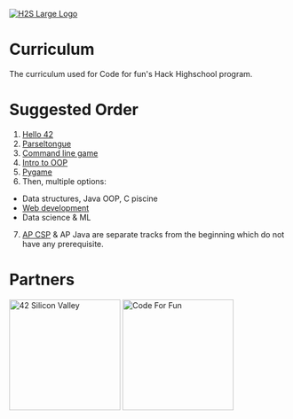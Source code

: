 [![H2S Large Logo](https://raw.githubusercontent.com/codeforfunprojects/H2SCurriculum/master/Images/H2SLogoLargeCompressed.png)](https://www.codeforfun.com/h2s)

# Curriculum
The curriculum used for Code for fun's Hack Highschool program.

# Suggested Order

1. [Hello 42](https://github.com/codeforfunprojects/H2SCurriculum/blob/master/Misc/FirstDay.pdf)
2. [Parseltongue](https://github.com/codeforfunprojects/H2SCurriculum/tree/master/Parseltongue)
3. [Command line game](https://github.com/codeforfunprojects/H2SCurriculum/blob/master/GameDesign/GameDesign01.pdf)
4. [Intro to OOP](https://github.com/codeforfunprojects/H2SCurriculum/blob/master/ObjectOriented/OOP-01.pdf)
5. [Pygame](https://github.com/codeforfunprojects/H2SCurriculum/blob/master/GameDesign/GameDesign02.pdf)
6. Then, multiple options:
* Data structures, Java OOP, C piscine
* [Web development](https://github.com/codeforfunprojects/H2SCurriculum/tree/master/Web)
* Data science & ML
7. [AP CSP](https://github.com/codeforfunprojects/H2SCurriculum/tree/master/APCSP) & AP Java are separate tracks from the beginning which do not have any prerequisite.


# Partners
<a href="https://www.42.us.org/">
<img src="https://raw.githubusercontent.com/codeforfunprojects/H2SCurriculum/master/Images/42LogoCompressed.png" alt="42 Silicon Valley" width="200"/></a>
<a href="https://www.codeforfun.com/"><img src="https://raw.githubusercontent.com/codeforfunprojects/H2SCurriculum/master/Images/CFFLogoCompressed.png" alt="Code For Fun" width="200"/></a>
